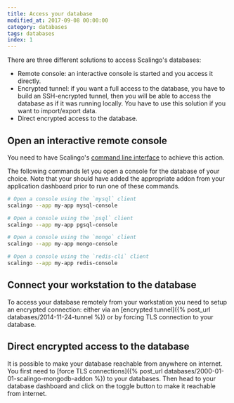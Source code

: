 ```yaml
---
title: Access your database
modified_at: 2017-09-08 00:00:00
category: databases
tags: databases
index: 1
---
```


There are three different solutions to access Scalingo's databases:

* Remote console: an interactive console is started and you access it directly.
* Encrypted tunnel: if you want a full access to the database, you have to build an
  SSH-encrypted tunnel, then you will be able to access the database as if it was running locally.
  You have to use this solution if you want to import/export data.
* Direct encrypted access to the database.

## Open an interactive remote console

<aside class="note">
You need to have Scalingo's <a href="http://cli.scalingo.com" target="_blank">command line interface</a> to
achieve this action.
</aside>

The following commands let you open a console for the database
of your choice. Note that your should have added the appropriate addon from
your application dashboard prior to run one of these commands.

```bash
# Open a console using the `mysql` client
scalingo --app my-app mysql-console

# Open a console using the `psql` client
scalingo --app my-app pgsql-console

# Open a console using the `mongo` client
scalingo --app my-app mongo-console

# Open a console using the `redis-cli` client
scalingo --app my-app redis-console
```

## Connect your workstation to the database

To access your database remotely from your workstation you need to setup an
encrypted connection: either via an [encrypted tunnel]({% post_url
databases/2014-11-24-tunnel %}) or by forcing TLS connection to your database.

## Direct encrypted access to the database

It is possible to make your database reachable from anywhere on internet. You
first need to [force TLS connections]({% post_url
databases/2000-01-01-scalingo-mongodb-addon %}) to your databases. Then head to
your database dashboard and click on the toggle button to make it reachable
from internet.
